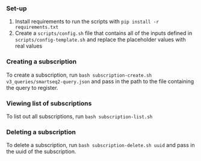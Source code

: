 ### Set-up

1. Install requirements to run the scripts with `pip install -r requirements.txt`
2. Create a `scripts/config.sh` file that contains all of the inputs defined in `scripts/config-template.sh`
   and replace the placeholder values with real values

### Creating a subscription
To create a subscription, run `bash subscription-create.sh v3_queries/smartseq2-query.json` and pass in the path to the file containing the query to register.

### Viewing list of subscriptions
To list out all subscriptions, run `bash subscription-list.sh`

### Deleting a subscription
To delete a subscription, run `bash subscription-delete.sh uuid` and pass in the uuid of the subscription.
